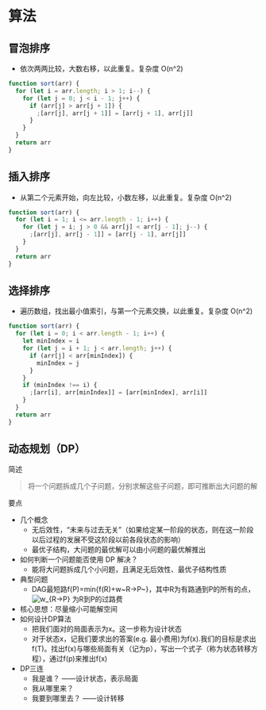 # 算法

## 冒泡排序

- 依次两两比较，大数右移，以此重复。复杂度 O(n^2)

```js
function sort(arr) {
  for (let i = arr.length; i > 1; i--) {
    for (let j = 0; j < i - 1; j++) {
      if (arr[j] > arr[j + 1]) {
        ;[arr[j], arr[j + 1]] = [arr[j + 1], arr[j]]
      }
    }
  }
  return arr
}
```

## 插入排序

- 从第二个元素开始，向左比较，小数左移，以此重复。复杂度 O(n^2)

```js
function sort(arr) {
  for (let i = 1; i <= arr.length - 1; i++) {
    for (let j = i; j > 0 && arr[j] < arr[j - 1]; j--) {
      ;[arr[j], arr[j - 1]] = [arr[j - 1], arr[j]]
    }
  }
  return arr
}
```

## 选择排序

- 遍历数组，找出最小值索引，与第一个元素交换，以此重复。复杂度 O(n^2)

```js
function sort(arr) {
  for (let i = 0; i < arr.length - 1; i++) {
    let minIndex = i
    for (let j = i + 1; j < arr.length; j++) {
      if (arr[j] < arr[minIndex]) {
        minIndex = j
      }
    }
    if (minIndex !== i) {
      ;[arr[i], arr[minIndex]] = [arr[minIndex], arr[i]]
    }
  }
  return arr
}
```

## 动态规划（DP）

简述

> 将一个问题拆成几个子问题，分别求解这些子问题，即可推断出大问题的解

要点

- 几个概念
  - 无后效性，“未来与过去无关”（如果给定某一阶段的状态，则在这一阶段以后过程的发展不受这阶段以前各段状态的影响）
  - 最优子结构，大问题的最优解可以由小问题的最优解推出
- 如何判断一个问题能否使用 DP 解决？
  - 能将大问题拆成几个小问题，且满足无后效性、最优子结构性质
- 典型问题
  - DAG最短路f(P)=min⁡\{f(R)+w~R→P~}，其中R为有路通到P的所有的点， ![w_{R→P}](https://www.zhihu.com/equation?tex=w_%7BR%E2%86%92P%7D) 为R到P的过路费
- 核心思想：尽量缩小可能解空间
- 如何设计DP算法
  - 把我们面对的局面表示为x。这一步称为设计状态
  - 对于状态x，记我们要求出的答案(e.g. 最小费用)为f(x).我们的目标是求出f(T)。找出f(x)与哪些局面有关（记为p），写出一个式子（称为状态转移方程），通过f(p)来推出f(x)
- DP三连
  - 我是谁？ ——设计状态，表示局面
  - 我从哪里来？
  - 我要到哪里去？ ——设计转移
